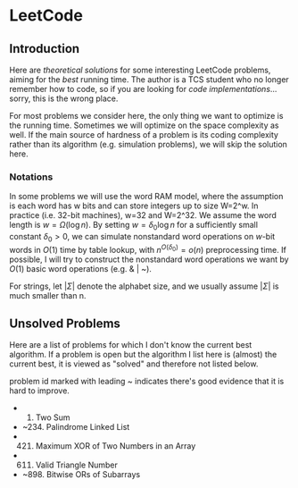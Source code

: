 LeetCode
========

## Introduction
Here are *theoretical solutions* for some interesting LeetCode problems, aiming for the *best* running time. The author is a TCS student who no longer remember how to code, so if you are looking for *code implementations*... sorry, this is the wrong place.

For most problems we consider here, the only thing we want to optimize is the running time. Sometimes we will optimize on the space complexity as well. If the main source of hardness of a problem is its coding complexity rather than its algorithm (e.g. simulation problems), we will skip the solution here.

### Notations
In some problems we will use the word RAM model, where the assumption is each word has w bits and can store integers up to size W=2^w. In practice (i.e. 32-bit machines), w=32 and W=2^32. We assume the word length is $w=\Omega(\log n)$. By setting $w=\delta_0\log n$ for a sufficiently small constant $\delta_0>0$, we can simulate nonstandard word operations on $w$-bit words in $O(1)$ time by table lookup, with $n^{O(\delta_0)}=o(n)$ preprocessing time. If possible, I will try to construct the nonstandard word operations we want by $O(1)$ basic word operations (e.g. & | ~).

For strings, let $|\Sigma|$ denote the alphabet size, and we usually assume $|\Sigma|$ is much smaller than n.

## Unsolved Problems
Here are a list of problems for which I don't know the current best algorithm. If a problem is open but the algorithm I list here is (almost) the current best, it is viewed as "solved" and therefore not listed below.

problem id marked with leading ~ indicates there's good evidence that it is hard to improve.

- 1. Two Sum
- ~234. Palindrome Linked List
- 421. Maximum XOR of Two Numbers in an Array
- 611. Valid Triangle Number
- ~898. Bitwise ORs of Subarrays



